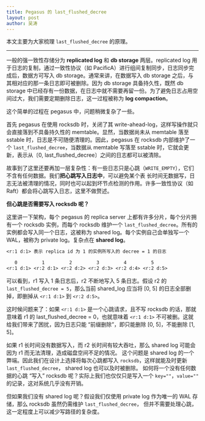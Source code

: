 ```yaml
---
title: Pegasus 的 last_flushed_decree
layout: post
author: 吴涛
---
```


本文主要为大家梳理 `last_flushed_decree` 的原理。

-------

一般的强一致性存储分为 **replicated log** 和 **db storage** 两层。replicated log 用于日志的复制，通过一致性协议（如 PacificA）进行组间复制同步，日志同步完成后，数据方可写入 db storage。通常来讲，在数据写入 db storage 之后，与其相对应的那一条日志即可被删除。因为 db storage 具备持久性，既然 db storage 中已经存有一份数据，在日志中就不需要再留一份。为了避免日志占用空间过大，我们需要定期删除日志，这一过程被称为 **log compaction**。

这个简单的过程在 pegasus 中，问题稍微复杂了一些。

首先 pegasus 在使用 rocksdb 时，关闭了其 write-ahead-log，这样写操作就只会直接落到不具备持久性的 memtable。显然，当数据尚未从 memtable 落至 sstable 时，日志是不可随便清理的。因此，pegasus 在 rocksdb 内部维护了一个 `last_flushed_decree`，当数据从 memtable 写落至 sstable 时，它就会更新，表示从〔0, last_flushed_decree〕之间的日志都可以被清除。

故事到了这里还要再加一层复杂性：有一些日志只是心跳（`WRITE_EMPTY`），它们不含有任何数据。我们**把心跳写入日志中**，可以避免某个表
长时间无数据写，日志无法被清理的情况，同时也可以起到坏节点检测的作用。许多一致性协议（如 Raft）都会将心跳写入日志，这里不做赘述。

**但心跳是否需要写入 rocksdb 呢？**

这里讲一下架构，每个 pegasus 的 replica server 上都有许多分片，每个分片拥有一个 rocksdb 实例，而每个 rocksdb 维护一个 `last_flushed_decree`。所有的实例都会写入同一个日志，这被称为 shared log。每个实例自己会单独写一个 WAL，被称为 private log。复杂点在 **shared log**。

```txt
<r:1 d:1> 表示 replica id 为 1 的实例所写入的 decree = 1 的日志

   0         1         2         3         4         5
<r:1 d:1> <r:2 d:1> <r:2 d:2> <r:2 d:3> <r:2 d:4> <r:2 d:5>
```

可以看到，r1 写入 1 条日志后，r2 不断地写入 5 条日志。假设 r2 的 `last_flushed_decree = 5`，那么当前 shared_log 应当将 [0, 5] 的日志全部删掉，即删掉从 `<r:1 d:1>` 到 `<r:2 d:5>`。

这时候问题来了：如果 `<r:1 d:1>` 是一个心跳请求，且不写 rocksdb 的话，那就意味着 r1 的 last_flushed_decree = 0，也就意味着 `<r:1 d:1>` 不可被删。这就给我们带来了困扰，因为日志只能 “前缀删除”，即只能删除 [0, 5]，不能删除 [1, 5]。

如果 r1 长时间没有数据写入，而 r2 长时间有较大吞吐，那么 shared log 可能会因为 r1 而无法清理，造成磁盘空间不足的情况。
这个问题是 shared log 的一个弊端。因此我们在设计上选择将每次心跳都写入 `rocksdb`，这样就能及时更新 `last_flushed_decree`，
shared log 也可以及时被删除。
如何将一个没有任何数据的心跳 “写入” rocksdb 呢？实际上我们也仅仅只是写入一个 `key=""`，`value=""` 的记录，这对系统几乎没有开销。

但如果我们没有 shared log 呢？假设我们仅使用 private log 作为唯一的 WAL 存储，那么 rocksdb 虽然仍需维护 `last_flushed_decree`，
但并不需要处理心跳，这一定程度上可以减少写路径的复杂度。
